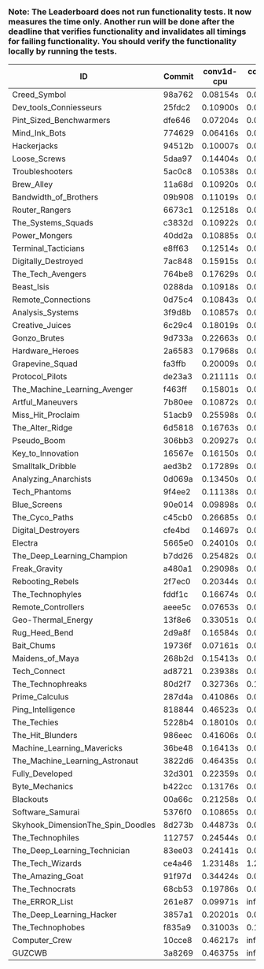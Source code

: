 ### Note: The Leaderboard does not run functionality tests. It now measures the time only. Another run will be done after the deadline that verifies functionality and invalidates all timings for failing functionality. You should verify the functionality locally by running the tests.

|ID|Commit|conv1d-cpu|conv1d-gpu|DWSPConv2D-gpu|gemm-gpu|avg|
|-|-|-|-|-|-|-|
|Creed_Symbol|98a762|0.08154s|0.04217s|2.79047s|1.69447s|1.15216s|
|Dev_tools_Conniesseurs|25fdc2|0.10900s|0.04400s|2.77134s|1.68722s|1.15289s|
|Pint_Sized_Benchwarmers|dfe646|0.07204s|0.07162s|2.78521s|1.73379s|1.16566s|
|Mind_Ink_Bots|774629|0.06416s|0.06017s|2.82720s|1.75168s|1.17580s|
|Hackerjacks|94512b|0.10007s|0.05736s|2.81977s|1.74344s|1.18016s|
|Loose_Screws|5daa97|0.14404s|0.06912s|2.81675s|1.69132s|1.18031s|
|Troubleshooters|5ac0c8|0.10538s|0.05854s|2.84452s|1.71320s|1.18041s|
|Brew_Alley|11a68d|0.10920s|0.04396s|2.81666s|1.75856s|1.18210s|
|Bandwidth_of_Brothers|09b908|0.11019s|0.06430s|2.79907s|1.76097s|1.18363s|
|Router_Rangers|6673c1|0.12518s|0.06552s|2.80044s|1.76903s|1.19004s|
|The_Systems_Squads|c3832d|0.10922s|0.04213s|2.85474s|1.75959s|1.19142s|
|Power_Mongers|40dd2a|0.10885s|0.04395s|2.85854s|1.75682s|1.19204s|
|Terminal_Tacticians|e8ff63|0.12514s|0.06146s|2.81234s|1.77104s|1.19250s|
|Digitally_Destroyed|7ac848|0.15915s|0.06062s|2.79170s|1.76196s|1.19336s|
|The_Tech_Avengers|764be8|0.17629s|0.05549s|2.81644s|1.72531s|1.19338s|
|Beast_Isis|0288da|0.10918s|0.08689s|2.86067s|1.71699s|1.19343s|
|Remote_Connections|0d75c4|0.10843s|0.04453s|2.86383s|1.75716s|1.19349s|
|Analysis_Systems|3f9d8b|0.10857s|0.04401s|2.86552s|1.76569s|1.19595s|
|Creative_Juices|6c29c4|0.18019s|0.04489s|2.81194s|1.75634s|1.19834s|
|Gonzo_Brutes|9d733a|0.22663s|0.04455s|2.78692s|1.74734s|1.20136s|
|Hardware_Heroes|2a6583|0.17968s|0.06499s|2.81079s|1.76549s|1.20524s|
|Grapevine_Squad|fa3ffb|0.20009s|0.06200s|2.85192s|1.70904s|1.20576s|
|Protocol_Pilots|de23a3|0.21111s|0.06484s|2.81738s|1.73260s|1.20648s|
|The_Machine_Learning_Avenger|f463ff|0.15801s|0.06223s|2.81607s|1.79196s|1.20707s|
|Artful_Maneuvers|7b80ee|0.10872s|0.06921s|2.82995s|1.82194s|1.20746s|
|Miss_Hit_Proclaim|51acb9|0.25598s|0.06485s|2.80340s|1.71444s|1.20967s|
|The_Alter_Ridge|6d5818|0.16763s|0.09495s|2.81394s|1.76295s|1.20987s|
|Pseudo_Boom|306bb3|0.20927s|0.04200s|2.79341s|1.79995s|1.21116s|
|Key_to_Innovation|16567e|0.16150s|0.04607s|2.88276s|1.75755s|1.21197s|
|Smalltalk_Dribble|aed3b2|0.17289s|0.06227s|2.82085s|1.80851s|1.21613s|
|Analyzing_Anarchists|0d069a|0.13450s|0.04518s|2.80433s|1.88156s|1.21639s|
|Tech_Phantoms|9f4ee2|0.11138s|0.08237s|2.82416s|1.86407s|1.22049s|
|Blue_Screens|90e014|0.09898s|0.05836s|2.80745s|1.91758s|1.22059s|
|The_Cyco_Paths|c45cb0|0.26685s|0.07186s|2.81681s|1.73079s|1.22158s|
|Digital_Destroyers|cfe4bd|0.14697s|0.06003s|2.81105s|1.87922s|1.22432s|
|Electra|5665e0|0.24010s|0.06042s|2.83138s|1.77124s|1.22578s|
|The_Deep_Learning_Champion|b7dd26|0.25482s|0.07101s|2.81830s|1.76980s|1.22848s|
|Freak_Gravity|a480a1|0.29098s|0.07348s|2.81264s|1.73771s|1.22870s|
|Rebooting_Rebels|2f7ec0|0.20344s|0.06091s|2.81564s|1.84964s|1.23240s|
|The_Technophyles|fddf1c|0.16674s|0.04114s|2.94770s|1.79464s|1.23755s|
|Remote_Controllers|aeee5c|0.07653s|0.04436s|3.05775s|1.78775s|1.24160s|
|Geo-Thermal_Energy|13f8e6|0.33051s|0.06865s|2.81475s|1.76962s|1.24588s|
|Rug_Heed_Bend|2d9a8f|0.16584s|0.04210s|2.80461s|1.97888s|1.24786s|
|Bait_Chums|19736f|0.07161s|0.06642s|2.81094s|2.04851s|1.24937s|
|Maidens_of_Maya|268b2d|0.15413s|0.06146s|2.82340s|1.99403s|1.25825s|
|Tech_Connect|ad8721|0.23938s|0.06579s|2.81426s|1.92007s|1.25988s|
|The_Technophreaks|80d2f7|0.32736s|0.15160s|2.82734s|1.75697s|1.26582s|
|Prime_Calculus|287d4a|0.41086s|0.07828s|2.81701s|1.75916s|1.26633s|
|Ping_Intelligence|818844|0.46523s|0.05433s|2.80601s|1.76497s|1.27263s|
|The_Techies|5228b4|0.18010s|0.07265s|2.80871s|2.05253s|1.27850s|
|The_Hit_Blunders|986eec|0.41606s|0.05785s|2.87270s|1.78285s|1.28237s|
|Machine_Learning_Mavericks|36be48|0.16413s|0.06789s|2.83200s|2.07839s|1.28560s|
|The_Machine_Learning_Astronaut|3822d6|0.46435s|0.07052s|2.81113s|1.84106s|1.29677s|
|Fully_Developed|32d301|0.22359s|0.06103s|2.82403s|2.08991s|1.29964s|
|Byte_Mechanics|b422cc|0.13176s|0.04553s|2.90070s|2.14618s|1.30604s|
|Blackouts|00a66c|0.21258s|0.06261s|2.89239s|2.08054s|1.31203s|
|Software_Samurai|5376f0|0.10865s|0.04382s|2.84482s|2.48292s|1.37005s|
|Skyhook_DimensionThe_Spin_Doodles|8d273b|0.44873s|0.06161s|2.79248s|2.19885s|1.37542s|
|The_Technophiles|112757|0.24544s|0.04410s|2.80704s|2.65137s|1.43699s|
|The_Deep_Learning_Technician|83ee03|0.24141s|0.06293s|2.88544s|2.74267s|1.48311s|
|The_Tech_Wizards|ce4a46|1.23148s|1.26838s|2.80201s|2.07739s|1.84481s|
|The_Amazing_Goat|91f97d|0.34424s|0.06604s|3.14477s|4.34773s|1.97570s|
|The_Technocrats|68cb53|0.19786s|0.08238s|2.91900s|5.60322s|2.20062s|
|The_ERROR_List|261e87|0.09971s|infs|2.80553s|1.77134s|infs|
|The_Deep_Learning_Hacker|3857a1|0.20201s|0.06872s|infs|1.88829s|infs|
|The_Technophobes|f835a9|0.31003s|0.18120s|infs|1.76244s|infs|
|Computer_Crew|10cce8|0.46217s|infs|infs|4.38571s|infs|
|GUZCWB|3a8269|0.46375s|infs|infs|4.39327s|infs|
